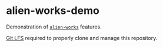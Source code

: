 # alien-works-demo

Demonstration of [`alien-works`](https://github.com/borodust/alien-works) features.

[Git LFS](https://git-lfs.github.com/) required to properly clone and manage
this repository.
